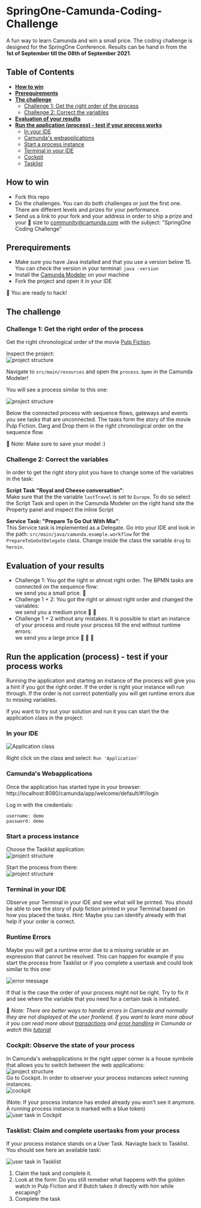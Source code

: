 # SpringOne-Camunda-Coding-Challenge
A fun way to learn Camunda and win a small price. The coding challenge is designed for the SpringOne Conference. Results can be hand in from the **1st of September till the 08th of September 2021**. 

## Table of Contents  
- **[How to win](#how-to-win)**  
- **[Prerequirements](#prerequirements)**  
- **[The challenge](#the-challenge)**  
  - [Challenge 1: Get the right order of the process](#challenge-1-get-the-right-order-of-the-process)  
  - [Challenge 2: Correct the variables](#challenge-2-correct-the-variables)  
- **[Evaluation of your results](#evaluation-of-your-results)**   
- **[Run the application (process) - test if your process works](#run-the-application-process---test-if-your-process-works)**  
  - [In your IDE](#in-your-ide)  
  - [Camunda's webapplications](#camundas-webapplications)   
  - [Start a process instance](#start-a-process-instance)   
  - [Terminal in your IDE](#terminal-in-your-ide)   
  - [Cockpit](#cockpit-observe-the-state-of-your-process)   
  - [Tasklist](#tasklist-claim-and-complete-usertasks-from-your-process)  



## How to win 
- Fork this repo
- Do the challenges. You can do both challenges or just the first one. There are different levels and prizes for your performance.
- Send us a link to your fork and your address in order to ship a prize and your :shirt: size to community@camunda.com with the subject: "SpringOne Coding Challenge"

## Prerequirements 
- Make sure you have Java installed and that you use a version below 15. You can check the version in your terminal: `java -version`
- Install the [Camunda Modeler](https://camunda.com/download/modeler/) on your machine
- Fork the project and open it in your IDE

:tada: You are ready to hack!

## The challenge

### Challenge 1: Get the right order of the process
Get the right chronological order of the movie [Pulp Fiction](https://en.wikipedia.org/wiki/Pulp_Fiction). 

Inspect the project:  
![project structure](/img/project.png)

Navigate to `src/main/resources` and open the `process.bpmn` in the Camunda Modeler! 

You will see a process similar to this one: 

![project structure](/img/process-without-tasks.png)

Below the connected process with sequence flows, gateways and events you see tasks that are unconnected. The tasks form the story of the movie Pulp Fiction. Darg and Drop them in the right chronological order on the sequence flow.  

:pushpin: Note: Make sure to save your model :)  

### Challenge 2: Correct the variables

In order to get the right story plot you have to change some of the variables in the task: 

**Script Task "Royal and Cheese conversation"**:    
Make sure that the the variable `lastTravel` is set to `Europe`. To do so select the Script Task and open in the Camunda Modeler on the right hand site the Property panel and inspect the inline Script

**Service Task: "Prepare To Go Out With Mia"**:   
This Service task is implemented as a Delegate. Go into your IDE and look in the path: `src/main/java/camunda.example.workflow` for the `PrepareToGoOutDelegate` class. Change inside the class the variable `drug` to `heroin`. 

## Evaluation of your results
- Challenge 1: You got the right or almost right order. The BPMN tasks are connected on the sequence flow:   
we send you a small price. :gift:
- Challenge 1 + 2: You got the right or almost right order and changed the variables:   
we send you a medium price :gift: :gift:
- Challenge 1 + 2 without any mistakes. It is possible to start an instance of your process and route your process till the end without runtime errors:   
we send you a large price :gift: :gift: :gift:

## Run the application (process) - test if your process works  
Running the application and starting an instance of the process will give you a hint if you got the right order. If the order is right your instance will run through. If the order is not correct potentially you will get runtime errors due to missing variables.

If you want to try out your solution and run it you can start the the application class in the project:  

### In your IDE

![Application class](/img/applicationClass.png)  

Right click on the class and select: `Run 'Application'`  


### Camunda's Webapplications

Once the application has started type in your browser:  
http://localhost:8080/camunda/app/welcome/default/#!/login   

Log in with the credentials:  
```
username: demo    
password: demo   
```
### Start a process instance

Choose the Tasklist application:  
![project structure](/img/applications.png)

Start the process from there:  
![project structure](/img/startProcess.png)  


### Terminal in your IDE

Observe your Terminal in your IDE and see what will be printed. You should be able to see the story of pulp fiction printed in your Terminal based on how you placed the tasks. Hint: Maybe you can identify already with that help if your order is correct. 


### Runtime Errors

Maybe you will get a runtime error due to a missing variable or an expression that cannot be resolved. This can happen for example if you start the process from Tasklist or if you complete a usertask and could look similar to this one:  

![error message](/img/Error-message.png) 

If that is the case the order of your process might not be right. Try to fix it and see where the variable that you need for a certain task is initiated.  

:pushpin: *Note: There are better ways to handle errors in Camunda and normally they are not displayed at the user frontend. If you want to learn more about it you can read more about [transactions](https://docs.camunda.org/manual/7.15/user-guide/process-engine/error-handling/) and [error handling](https://camunda.com/best-practices/dealing-with-problems-and-exceptions/) in Camunda or watch this [tutorial](https://www.youtube.com/watch?v=tjR3GIsdGxk)*



### Cockpit: Observe the state of your process
In Camunda's webapplications in the right upper corner is a house symbole that allows you to switch between the web applications:  
![project structure](/img/house.png)  
Go to Cockpit. In order to observer your process instances select running instances.   
![cockpit](/img/cockpit.png)

(Note: If your process instance has ended already you won't see it anymore. A running process instance is marked with a blue token)  
![user task in Cockpit](/img/usertask-cockpit.png)

### Tasklist: Claim and complete usertasks from your process

If your process instance stands on a User Task. Naviagte back to Tasklist. You should see here an available task:  

![user task in Tasklist](/img/Usertask.png)

1. Claim the task and complete it. 
2. Look at the form: Do you still remeber what happens with the golden watch in Pulp Fiction and if Butch takes it directly with him while escaping?
3. Complete the task








